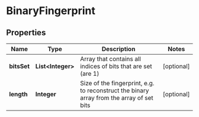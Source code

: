 

# BinaryFingerprint



## Properties

| Name | Type | Description | Notes |
|------------ | ------------- | ------------- | -------------|
|**bitsSet** | **List&lt;Integer&gt;** | Array that contains all indices of bits that are set (are 1) |  [optional] |
|**length** | **Integer** | Size of the fingerprint, e.g. to reconstruct the binary array from the array of set bits |  [optional] |



